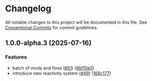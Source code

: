 # Changelog

All notable changes to this project will be documented in this file.
See [Conventional Commits](https://conventionalcommits.org) for commit guidelines.

## 1.0.0-alpha.3 (2025-07-16)

### Features

* batch of mods and fixes ([#51](https://github.com/TrigenSoftware/nanoviews/issues/51)) ([9bf10e5](https://github.com/TrigenSoftware/nanoviews/commit/9bf10e522948ed1f097632f663880f5d1e8ad4ac))
* introduce new reactivity system ([#49](https://github.com/TrigenSoftware/nanoviews/issues/49)) ([168c177](https://github.com/TrigenSoftware/nanoviews/commit/168c1771d8996ace6a2cecf04f37d828470a355c))
